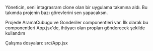 Yöneticin, seni intagrasram clone olan bir uygulama takımına aldı. Bu takımda projenin bazı görevlerini sen yapacaksın.

Projede AramaCubugu ve Gonderiler componentleri var. İlk olarak bu componentleri App.jsx'de, ihtiyacı olan propları gönderecek şekilde kullandım

Çalışma dosyaları: src/App.jsx
